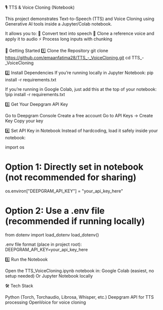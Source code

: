 🎙️ TTS & Voice Cloning (Notebook)

This project demonstrates Text-to-Speech (TTS) and Voice Cloning using Generative AI tools inside a Jupyter/Colab notebook.

It allows you to:
📝 Convert text into speech
🎤 Clone a reference voice and apply it to audio
⚡ Process long inputs with chunking

🚀 Getting Started
1️⃣ Clone the Repository
git clone https://github.com/emaanfatima28/TTS_-_VoiceCloning.git
cd TTS_-_VoiceCloning

2️⃣ Install Dependencies
If you’re running locally in Jupyter Notebook:
pip install -r requirements.txt


If you’re running in Google Colab, just add this at the top of your notebook:
!pip install -r requirements.txt

3️⃣ Get Your Deepgram API Key

Go to Deepgram Console
Create a free account
Go to API Keys → Create Key
Copy your key

4️⃣ Set API Key in Notebook
Instead of hardcoding, load it safely inside your notebook:

import os

# Option 1: Directly set in notebook (not recommended for sharing)
os.environ["DEEPGRAM_API_KEY"] = "your_api_key_here"

# Option 2: Use a .env file (recommended if running locally)
from dotenv import load_dotenv
load_dotenv()

.env file format (place in project root):
DEEPGRAM_API_KEY=your_api_key_here

5️⃣ Run the Notebook

Open the TTS_VoiceCloning.ipynb notebook in:
Google Colab (easiest, no setup needed)
Or Jupyter Notebook locally

🛠️ Tech Stack

Python (Torch, Torchaudio, Librosa, Whisper, etc.)
Deepgram API for TTS processing
OpenVoice for voice cloning